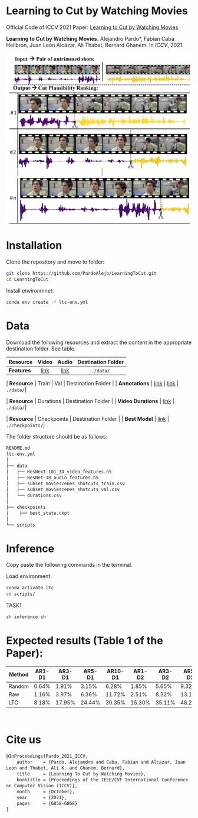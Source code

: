 # Learning to Cut by Watching Movies 
Official Code of ICCV 2021 Paper: [Learning to Cut by Watching Movies](https://arxiv.org/abs/2108.04294)

**Learning to Cut by Watching Movies.**
Alejandro Pardo*, Fabian Caba Heilbron, Juan León Alcázar, Ali Thabet, Bernard Ghanem. In *ICCV*, 2021.

<img src="./pull_figure.jpg">


# Installation

Clone the repository and move to folder:
```bash
git clone https://github.com/PardoAlejo/LearningToCut.git
cd LearningToCut
```

Install environmnet:
```bash
conda env create -f ltc-env.yml
```

# Data
Download the following resources and extract the content in the appropriate destination folder. See table. 

| **Resource** | Video | Audio | Destination Folder |
| ----         |:-----:         |:-----:    |  :-----:    |
| **Features** |  [link](https://drive.google.com/file/d/1hp5T0LCQYXu5aCxLrsU3IqGxgL3rJ9xM/view?usp=sharing) | [link](https://drive.google.com/file/d/1EDMaGM_s2g8aHchlb4pyxg7pe7kERss-/view?usp=sharing) | `./data/`|

| **Resource** | Train | Val | Destination Folder |
| **Annotations** |  [link](https://drive.google.com/file/d/11i0ac9fydn6scBuh7O-Sdb_3yzq5DSiK/view?usp=sharing) | [link](https://drive.google.com/file/d/1Qs8NwFz2_0jaLVphUAPZrnhaP0W0T5JU/view?usp=sharing) | `./data/`|

| **Resource** | Durations | Destination Folder |
| **Video Durations** |  [link](https://drive.google.com/file/d/1OsmJiLeMAyAjl97Jsf7jApRDxTk_AhxS/view?usp=sharing) | `./data/`|

| **Resource** | Checkpoints | Destination Folder |
| **Best Model** |  [link](https://drive.google.com/file/d/12Ci0bEYb9jjU7l_EpsL_Fgel7zWCy_ML/view?usp=sharing) | `./checkpoints/`|

The folder structure should be as follows:
```
README.md
ltc-env.yml
│
├── data
│   ├── ResNexT-101_3D_video_features.h5
│   ├── ResNet-18_audio_features.h5
│   ├── subset_moviescenes_shotcuts_train.csv
│   ├── subset_moviescenes_shotcuts_val.csv
│   └── durations.csv
│
├── checkpoints
|    ├── best_state.ckpt
│
└── scripts
```

# Inference

Copy paste the following commands in the terminal. </br>


Load environment: 
```bash
conda activate ltc
cd scripts/
```


TASK1 
```bash
sh inference.sh
```
# Expected results (Table 1 of the Paper):
| Method | AR1-D1 | AR3-D1 | AR5-D1 | AR10-D1 | AR1-D2 | AR3-D2 | AR5-D2 | AR10-D2 | AR1-D3 | AR3-D3 | AR5-D3 | AR10-D3 |
|--------|--------|--------|--------|---------|--------|--------|--------|---------|--------|--------|--------|---------|
| Random | 0.64%  | 1.91%  | 3.15%  | 6.28%   | 1.85%  | 5.65%  | 9.32%  | 18.52%  | 3.67%  | 10.67% | 17.62% | 33.91%  |
| Raw    | 1.16%  | 3.97%  | 6.36%  | 11.72%  | 2.51%  | 8.32%  | 13.15% | 24.25%  | 3.73%  | 12.19% | 19.33% | 34.97%  |
| LTC    | 8.18%  | 17.95% | 24.44% | 30.35%  | 15.30% | 35.11% | 48.26% | 59.42%  | 19.18% | 46.32% | 64.30% | 79.35%  |
</br>

# Cite us
```
@InProceedings{Pardo_2021_ICCV,
    author    = {Pardo, Alejandro and Caba, Fabian and Alcazar, Juan Leon and Thabet, Ali K. and Ghanem, Bernard},
    title     = {Learning To Cut by Watching Movies},
    booktitle = {Proceedings of the IEEE/CVF International Conference on Computer Vision (ICCV)},
    month     = {October},
    year      = {2021},
    pages     = {6858-6868}
}
```